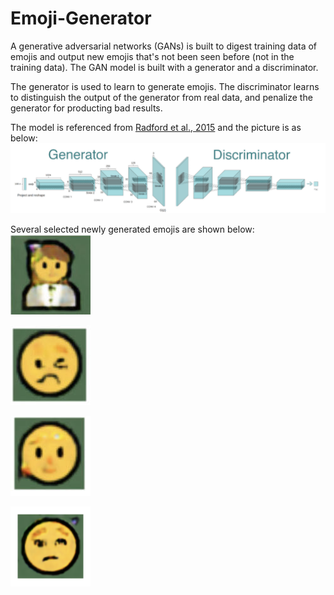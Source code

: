 # Emoji-Generator

A generative adversarial networks (GANs) is built to digest training data of emojis and output new emojis that's not been seen before (not in the training data). The GAN model is built with a generator and a discriminator.

The generator is used to learn to generate emojis. The discriminator learns to distinguish the output of the generator from real data, and penalize the generator for producting bad results.

The model is referenced from [Radford et al., 2015](https://arxiv.org/abs/1511.06434) and the picture is as below: 
![alt text](https://github.com/JYL123/Emoji-Generator/blob/main/pics/Gan-Architecture.png)


Several selected newly generated emojis are shown below:
![alt text](https://github.com/JYL123/Emoji-Generator/blob/main/selectedOuput/generated/girl_generated.jpeg)

![alt text](https://github.com/JYL123/Emoji-Generator/blob/main/selectedOuput/generated/very_sad_face_generated.jpeg)

![alt text](https://github.com/JYL123/Emoji-Generator/blob/main/selectedOuput/generated/happy_face_generated.jpeg)


![alt text](https://github.com/JYL123/Emoji-Generator/blob/main/selectedOuput/generated/sad_face_generated.png)

